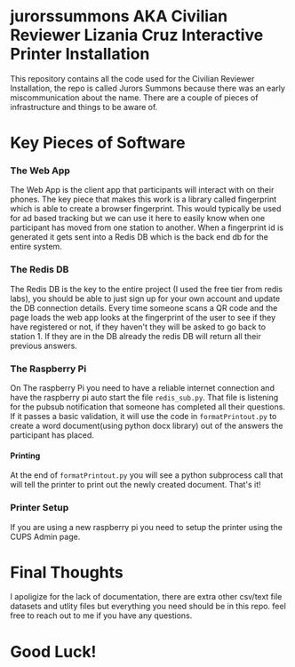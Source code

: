 # jurorssummons AKA Civilian Reviewer Lizania Cruz Interactive Printer Installation 

This repository contains all the code used for the Civilian Reviewer Installation, the repo is called Jurors Summons because there was an early miscommunication about the name.  There are a couple of pieces of infrastructure and things to be aware of.  



# Key Pieces of Software 
### The Web App 
The Web App is the client app that participants will interact with on their phones.  The key piece that makes this work is a library called fingerprint which is able to create a browser fingerprint.  This would typically be used for ad based tracking but we can use it here to easily know when one participant has moved from one station to another.  When a fingerprint id is generated it gets sent into a Redis DB which is the back end db for the entire system.  

### The Redis DB 
The Redis DB is the key to the entire project (I used the free tier from redis labs), you should be able to just sign up for your own account and update the DB connection details.  Every time someone scans a QR code and the page loads the web app looks at the fingerprint of the user to see if they have registered or not, if they haven't they will be asked to go back to station 1.  If they are in the DB already the redis DB will return all their previous answers.  

### The Raspberry Pi 
On The raspberry Pi you need to have a reliable internet connection and have the raspberry pi auto start the file `redis_sub.py`.  That file is listening for the pubsub notification that someone has completed all their questions.  If it passes a basic validation, it will use the code in `formatPrintout.py` to create a word document(using python docx library) out of the answers the participant has placed.   

#### Printing
At the end of `formatPrintout.py` you will see a python subprocess call that will tell the printer to print out the newly created document.  That's it!  

### Printer Setup
If you are using a new raspberry pi you need to setup the printer using the CUPS Admin page.  

# Final Thoughts
I apoligize for the lack of documentation, there are extra other csv/text file datasets and utlity files but everything you need should be in this repo.  feel free to reach out to me if you have any questions.  

# Good Luck!

